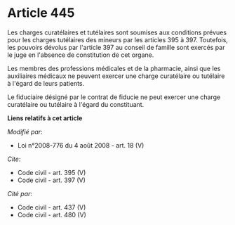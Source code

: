 # Article 445

Les charges curatélaires et tutélaires sont soumises aux conditions prévues pour les charges tutélaires des mineurs par les
articles 395 à 397. Toutefois, les pouvoirs dévolus par l'article 397 au conseil de famille sont exercés par le juge en
l'absence de constitution de cet organe. 

Les membres des professions médicales et de la pharmacie, ainsi que les auxiliaires médicaux ne peuvent exercer une charge
curatélaire ou tutélaire à l'égard de leurs patients. 

Le fiduciaire désigné par le contrat de fiducie ne peut exercer une charge curatélaire ou tutélaire à l'égard du constituant.

**Liens relatifs à cet article**

_Modifié par_:

  - Loi n°2008-776 du 4 août 2008 - art. 18 (V)

_Cite_:

  - Code civil - art. 395 (V)
  - Code civil - art. 397 (V)

_Cité par_:

  - Code civil - art. 437 (V)
  - Code civil - art. 480 (V)
